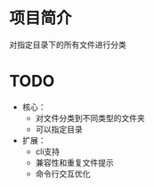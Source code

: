 # 项目简介

对指定目录下的所有文件进行分类

# TODO

- 核心：
  - 对文件分类到不同类型的文件夹
  - 可以指定目录
- 扩展：
  - cli支持
  - 兼容性和重复文件提示
  - 命令行交互优化

